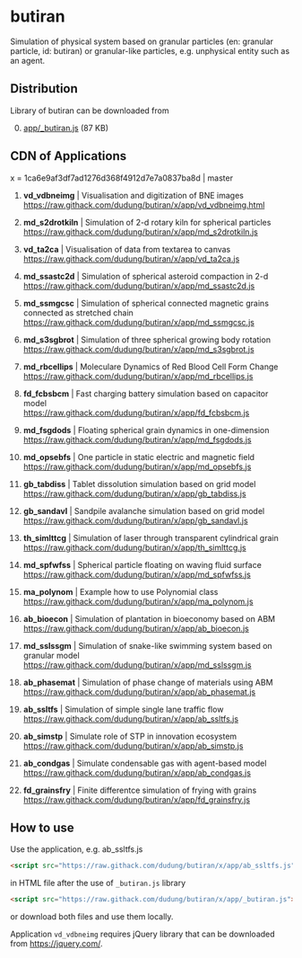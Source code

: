 # butiran
Simulation of physical system based on granular particles (en: granular particle, id: butiran) or granular-like particles, e.g. unphysical entity such as an agent.


## Distribution

Library of butiran can be downloaded from

0. [app/_butiran.js](https://github.com/dudung/butiran/blob/master/app/_butiran.js) (87 KB)


## CDN of Applications

x = 1ca6e9af3df7ad1276d368f4912d7e7a0837ba8d | master

1. **vd_vdbneimg** | Visualisation and digitization of BNE images \
https://raw.githack.com/dudung/butiran/x/app/vd_vdbneimg.html

2. **md_s2drotkiln** | Simulation of 2-d rotary kiln for spherical particles \
https://raw.githack.com/dudung/butiran/x/app/md_s2drotkiln.js

3. **vd_ta2ca** | Visualisation of data from textarea to canvas \
https://raw.githack.com/dudung/butiran/x/app/vd_ta2ca.js

4. **md_ssastc2d** | Simulation of spherical asteroid compaction in 2-d \
https://raw.githack.com/dudung/butiran/x/app/md_ssastc2d.js

5. **md_ssmgcsc** | Simulation of spherical connected magnetic grains connected as stretched chain \
https://raw.githack.com/dudung/butiran/x/app/md_ssmgcsc.js

6. **md_s3sgbrot** | Simulation of three spherical growing body rotation \
https://raw.githack.com/dudung/butiran/x/app/md_s3sgbrot.js

7. **md_rbcellips** | Moleculare Dynamics of Red Blood Cell Form Change \
https://raw.githack.com/dudung/butiran/x/app/md_rbcellips.js

8. **fd_fcbsbcm** | Fast charging battery simulation based on capacitor model \
https://raw.githack.com/dudung/butiran/x/app/fd_fcbsbcm.js

9. **md_fsgdods** | Floating spherical grain dynamics in one-dimension \
https://raw.githack.com/dudung/butiran/x/app/md_fsgdods.js

10. **md_opsebfs** | One particle in static electric and magnetic field \
https://raw.githack.com/dudung/butiran/x/app/md_opsebfs.js

11. **gb_tabdiss** | Tablet dissolution simulation based on grid model \
https://raw.githack.com/dudung/butiran/x/app/gb_tabdiss.js

12. **gb_sandavl** | Sandpile avalanche simulation based on grid model \
https://raw.githack.com/dudung/butiran/x/app/gb_sandavl.js

13. **th_simlttcg** | Simulation of laser through transparent cylindrical grain \
https://raw.githack.com/dudung/butiran/x/app/th_simlttcg.js

14. **md_spfwfss** | Spherical particle floating on waving fluid surface \
https://raw.githack.com/dudung/butiran/x/app/md_spfwfss.js

15. **ma_polynom** | Example how to use Polynomial class \
https://raw.githack.com/dudung/butiran/x/app/ma_polynom.js

16. **ab_bioecon** | Simulation of plantation in bioeconomy based on ABM \
https://raw.githack.com/dudung/butiran/x/app/ab_bioecon.js

17. **md_sslssgm** | Simulation of snake-like swimming system based on granular model \
https://raw.githack.com/dudung/butiran/x/app/md_sslssgm.js

18. **ab_phasemat** | Simulation of phase change of materials using ABM \
https://raw.githack.com/dudung/butiran/x/app/ab_phasemat.js

19. **ab_ssltfs** | Simulation of simple single lane traffic flow \
https://raw.githack.com/dudung/butiran/x/app/ab_ssltfs.js

20. **ab_simstp** | Simulate role of STP in innovation ecosystem \
https://raw.githack.com/dudung/butiran/x/app/ab_simstp.js

21. **ab_condgas** | Simulate condensable gas with agent-based model \
https://raw.githack.com/dudung/butiran/x/app/ab_condgas.js

22. **fd_grainsfry** | Finite differentce simulation of frying with grains \
https://raw.githack.com/dudung/butiran/x/app/fd_grainsfry.js


## How to use

Use the application, e.g. ab_ssltfs.js

```html
<script src="https://raw.githack.com/dudung/butiran/x/app/ab_ssltfs.js"></script>
```

in HTML file after the use of `_butiran.js` library

```html
<script src="https://raw.githack.com/dudung/butiran/x/app/_butiran.js"></script>
```

or download both files and use them locally.

Application `vd_vdbneimg` requires jQuery library that can be downloaded from https://jquery.com/.
